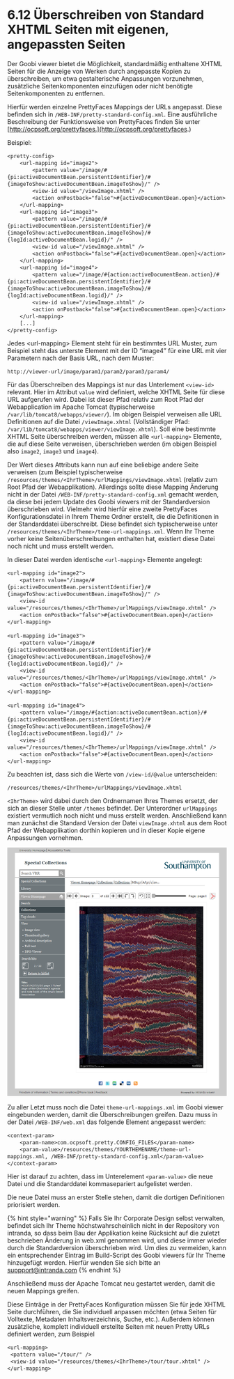 # 6.12 Überschreiben von Standard XHTML Seiten mit eigenen, angepassten Seiten

Der Goobi viewer bietet die Möglichkeit, standardmäßig enthaltene XHTML Seiten für die Anzeige von Werken durch angepasste Kopien zu überschreiben, um etwa gestalterische Anpassungen vorzunehmen, zusätzliche Seitenkomponenten einzufügen oder nicht benötigte Seitenkomponenten zu entfernen.

Hierfür werden einzelne PrettyFaces Mappings der URLs angepasst. Diese befinden sich in `/WEB-INF/pretty-standard-config.xml`. Eine ausführliche Beschreibung der Funktionsweise von PrettyFaces finden Sie unter [http://ocpsoft.org/prettyfaces.](http://ocpsoft.org/prettyfaces.)

Beispiel:

```markup
<pretty-config>
    <url-mapping id="image2">
        <pattern value="/image/#{pi:activeDocumentBean.persistentIdentifier}/#{imageToShow:activeDocumentBean.imageToShow}/" />
        <view-id value="/viewImage.xhtml" />
        <action onPostback="false">#{activeDocumentBean.open}</action>
    </url-mapping>
    <url-mapping id="image3">
        <pattern value="/image/#{pi:activeDocumentBean.persistentIdentifier}/#{imageToShow:activeDocumentBean.imageToShow}/#{logId:activeDocumentBean.logid}/" />
        <view-id value="/viewImage.xhtml" />
        <action onPostback="false">#{activeDocumentBean.open}</action>
    </url-mapping>
    <url-mapping id="image4">
        <pattern value="/image/#{action:activeDocumentBean.action}/#{pi:activeDocumentBean.persistentIdentifier}/#{imageToShow:activeDocumentBean.imageToShow}/#{logId:activeDocumentBean.logid}/" />
        <view-id value="/viewImage.xhtml" />
        <action onPostback="false">#{activeDocumentBean.open}</action>
    </url-mapping>
    [...]
</pretty-config>
```

Jedes &lt;url-mapping&gt; Element steht für ein bestimmtes URL Muster, zum Beispiel steht das unterste Element mit der ID “image4” für eine URL mit vier Parametern nach der Basis URL, nach dem Muster:

```text
http://viewer-url/image/param1/param2/param3/param4/
```

Für das Überschreiben des Mappings ist nur das Unterlement `<view-id>` relevant. Hier im Attribut `value` wird definiert, welche XHTML Seite für diese URL aufgerufen wird. Dabei ist dieser Pfad relativ zum Root Pfad der Webapplication im Apache Tomcat \(typischerweise `/var/lib/tomcat8/webapps/viewer/`\). Im obigen Beispiel verweisen alle URL Definitionen auf die Datei `/viewImage.xhtml` \(Vollständiger Pfad: `/var/lib/tomcat8/webapps/viewer/viewImage.xhtml`\). Soll eine bestimmte XHTML Seite überschreiben werden, müssen alle `<url-mapping>` Elemente, die auf diese Seite verweisen, überschrieben werden \(im obigen Beispiel also `image2`, `image3` und `image4`\).

Der Wert dieses Attributs kann nun auf eine beliebige andere Seite verweisen \(zum Beispiel typischerweise `/resources/themes/<IhrTheme>/urlMappings/viewImage.xhtml` \(relativ zum Root Pfad der Webapplikation\). Allerdings sollte diese Mapping Änderung nicht in der Datei `/WEB-INF/pretty-standard-config.xml` gemacht werden, da diese bei jedem Update des Goobi viewers mit der Standardversion überschrieben wird. Vielmehr wird hierfür eine zweite PrettyFaces Konfigurationsdatei in Ihrem Theme Ordner erstellt, die die Definitionen in der Standarddatei überschreibt. Diese befindet sich typischerweise unter `/resources/themes/<IhrTheme>/teme-url-mappings.xml`. Wenn Ihr Theme vorher keine Seitenüberschreibungen enthalten hat, existiert diese Datei noch nicht und muss erstellt werden.

In dieser Datei werden identische `<url-mapping>` Elemente angelegt:

```markup
<url-mapping id="image2">
    <pattern value="/image/#{pi:activeDocumentBean.persistentIdentifier}/#{imageToShow:activeDocumentBean.imageToShow}/" />
    <view-id value="/resources/themes/<IhrTheme>/urlMappings/viewImage.xhtml" />
    <action onPostback="false">#{activeDocumentBean.open}</action>
</url-mapping>

<url-mapping id="image3">
    <pattern value="/image/#{pi:activeDocumentBean.persistentIdentifier}/#{imageToShow:activeDocumentBean.imageToShow}/#{logId:activeDocumentBean.logid}/" />
    <view-id value="/resources/themes/<IhrTheme>/urlMappings/viewImage.xhtml" />
    <action onPostback="false">#{activeDocumentBean.open}</action>
</url-mapping>

<url-mapping id="image4">
    <pattern value="/image/#{action:activeDocumentBean.action}/#{pi:activeDocumentBean.persistentIdentifier}/#{imageToShow:activeDocumentBean.imageToShow}/#{logId:activeDocumentBean.logid}/" />
    <view-id value="/resources/themes/<IhrTheme>/urlMappings/viewImage.xhtml" />
    <action onPostback="false">#{activeDocumentBean.open}</action>
</url-mapping>
```

Zu beachten ist, dass sich die Werte von `/view-id/@value` unterscheiden:

```text
/resources/themes/<IhrTheme>/urlMappings/viewImage.xhtml
```

`<IhrTheme>` wird dabei durch den Ordnernamen Ihres Themes ersetzt, der sich an dieser Stelle unter `/themes` befindet. Der Unterordner `urlMappings` existiert vermutlich noch nicht und muss erstellt werden. Anschließend kann man zunächst die Standard Version der Datei `viewImage.xhtml` aus dem Root Pfad der Webapplikation dorthin kopieren und in dieser Kopie eigene Anpassungen vornehmen.

![](../.gitbook/assets/2.28..png)

Zu aller Letzt muss noch die Datei `theme-url-mappings.xml` im Goobi viewer eingebunden werden, damit die Überschreibungen greifen. Dazu muss in der Datei `/WEB-INF/web.xml` das folgende Element angepasst werden:

```markup
<context-param>
    <param-name>com.ocpsoft.pretty.CONFIG_FILES</param-name>
    <param-value>/resources/themes/YOURTHEMENAME/theme-url-mappings.xml, /WEB-INF/pretty-standard-config.xml</param-value>
</context-param>
```

Hier ist darauf zu achten, dass im Unterelement `<param-value>` die neue Datei und die Standarddatei kommasepariert aufgelistet werden.

Die neue Datei muss an erster Stelle stehen, damit die dortigen Definitionen priorisiert werden.

{% hint style="warning" %}
Falls Sie Ihr Corporate Design selbst verwalten, befindet sich Ihr Theme höchstwahrscheinlich nicht in der Repository von intranda, so dass beim Bau der Applikation keine Rücksicht auf die zuletzt beschrieben Änderung in web.xml genommen wird, und diese immer wieder durch die Standardversion überschrieben wird. Um dies zu vermeiden, kann ein entsprechender Eintrag im Build-Script des Goobi viewers für Ihr Theme hinzugefügt werden. Hierfür wenden Sie sich bitte an suppport@intranda.com
{% endhint %}

Anschließend muss der Apache Tomcat neu gestartet werden, damit die neuen Mappings greifen.

Diese Einträge in der PrettyFaces Konfiguration müssen Sie für jede XHTML Seite durchführen, die Sie individuell anpassen möchten \(etwa Seiten für Volltexte, Metadaten Inhaltsverzeichnis, Suche, etc.\). Außerdem können zusätzliche, komplett individuell erstellte Seiten mit neuen Pretty URLs definiert werden, zum Beispiel

```markup
<url-mapping>
 <pattern value="/tour/" />
 <view-id value="/resources/themes/<IhrTheme>/tour/tour.xhtml" />
</url-mapping>
```

